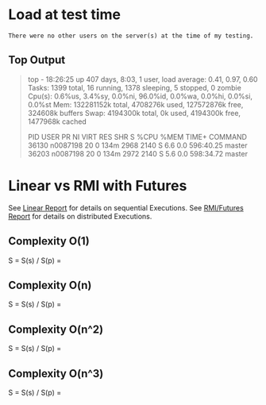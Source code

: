 # Load at test time

    There were no other users on the server(s) at the time of my testing.

## Top Output

> top - 18:26:25 up 407 days,  8:03,  1 user,  load average: 0.41, 0.97, 0.60
> Tasks: 1399 total,  16 running, 1378 sleeping,   5 stopped,   0 zombie
> Cpu(s):  0.6%us,  3.4%sy,  0.0%ni, 96.0%id,  0.0%wa,  0.0%hi,  0.0%si,  0.0%st
> Mem:  132281152k total,  4708276k used, 127572876k free,   324608k buffers
> Swap:  4194300k total,        0k used,  4194300k free,  1477968k cached
> 
>   PID USER      PR  NI  VIRT  RES  SHR S %CPU %MEM    TIME+  COMMAND
> 36130 n0087198  20   0  134m 2968 2140 S  6.6  0.0 596:40.25 master
> 36203 n0087198  20   0  134m 2972 2140 S  5.6  0.0 598:34.72 master

# Linear vs RMI with Futures 
See [Linear Report](./report.seq.md) for details on sequential Executions.
See [RMI/Futures Report](./report.rmi.md) for details on distributed Executions.

## Complexity O(1)
S = S(s) / S(p) = 

## Complexity O(n)
S = S(s) / S(p) = 

## Complexity O(n^2)
S = S(s) / S(p) = 

## Complexity O(n^3)
S = S(s) / S(p) = 
